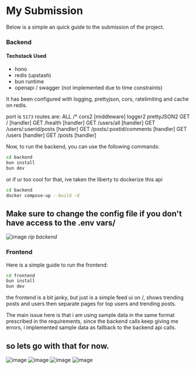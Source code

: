 # My Submission

Below is a simple an quick guide to the submission of the project.

### Backend

#### Techstack Used

- hono
- redis (upstash)
- bun runtime
- openapi / swagger (not implemented due to time constraints)

It has been configured with logging, prettyjson, cors, ratelimiting and cache on redis.

port is `5173`
routes are:
ALL  /*
       cors2
       [middleware]
       logger2
       prettyJSON2
GET  /
       [handler]
GET  /health
       [handler]
GET  /users/all
       [handler]
GET  /users/:userid/posts
       [handler]
GET  /posts/:postid/comments
       [handler]
GET  /users
       [handler]
GET  /posts
       [handler]

Now, to run the backend, you can use the following commands:

```bash
cd backend
bun install
bun dev
```

or if ur too cool for that, ive taken the liberty to dockerize this api

```bash
cd backend
docker compose-up --build -d
```

Make sure to change the config file if you don't have access to the .env vars/
---
![image](https://github.com/user-attachments/assets/080d6033-3867-4fbc-a291-ec6a8ba72cfe)
_rip backend_


### Frontend

Here is a simple guide to run the frontend:

```bash
cd frontend
bun install
bun dev
```

the frontend is a bit janky, but just is a simple feed ui on /, shows trending posts and users
then separate pages for top users and trending posts.

The main issue here is that i am using sample data in the same format prescribed in the requirements, since the backend calls keep giving me errors, i implemented sample data as fallback to the backend api calls.

so lets go with that for now.
---
![image](https://github.com/user-attachments/assets/cea41cb3-4007-4577-9ff1-4bc4a5347cff)
![image](https://github.com/user-attachments/assets/76b35ac9-576b-4967-9420-c97d3e036cba)
![image](https://github.com/user-attachments/assets/4ed286fb-86d0-4176-b800-e876cb263dd5)
![image](https://github.com/user-attachments/assets/e858f122-bfea-4e28-a704-3fb4e5e27ca5)



